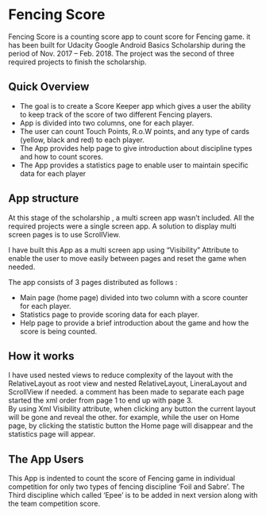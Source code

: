 # Fencing Score

Fencing Score is a counting score app to count score for Fencing game. it has been built for Udacity Google Android Basics 
Scholarship during the period of Nov. 2017 – Feb. 2018. The project was the second of three required projects to finish the scholarship.

## Quick Overview 

* The goal is to create a Score Keeper app which gives a user the ability to keep track of the score of two different 
Fencing players. 
* App is divided into two columns, one for each player. 
* The user can count Touch Points, R.o.W points, and any type of cards (yellow, black and red) to each player.
* The App provides help page to give introduction about discipline types and how to count scores.
* The App provides a statistics page to enable user to maintain specific data for each player

## App structure 

At this stage of the scholarship , a multi screen app wasn’t included. All the required projects were a single screen app.
A solution to display multi screen pages is to use ScrollView.

I have built this App as a multi screen app using “Visibility” Attribute to enable the user to move easily between pages and reset
the game when needed.

The app consists of 3 pages distributed as follows :
*	Main page (home page) divided into two column with a score counter for each player. 
*	Statistics page to provide scoring data for each player.
*	Help page to provide a brief introduction about the game and how the score is being counted.  

## How it works

I have used nested views to reduce complexity of the layout with the RelativeLayout as root view and nested RelativeLayout,
LineraLayout and ScrollView if needed. a comment has been made to separate each page started the xml order from page 1 to end up
with page 3.  
By using Xml Visibility attribute, when clicking any button the current layout will be gone and reveal the other. for example,
while the user on Home page, by clicking the statistic button the Home page will disappear and the statistics page will appear.  

## The App Users 

This App is indented to count the score of Fencing game in individual competition for only two types of fencing discipline
‘Foil and Sabre’. The Third discipline which called ‘Epee’ is to be added in next version along with the team competition score.
